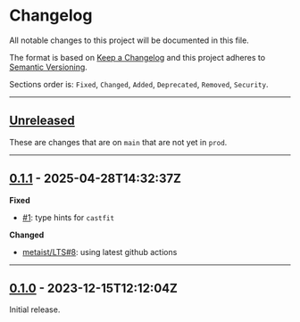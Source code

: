 # Changelog

All notable changes to this project will be documented in this file.

The format is based on [Keep a Changelog] and this project adheres to [Semantic Versioning].

Sections order is: `Fixed`, `Changed`, `Added`, `Deprecated`, `Removed`, `Security`.

[keep a changelog]: http://keepachangelog.com/en/1.0.0/
[semantic versioning]: http://semver.org/spec/v2.0.0.html

---

## [Unreleased]

[unreleased]: https://github.com/metaist/castfit/compare/prod...main

These are changes that are on `main` that are not yet in `prod`.

---

[#1]: https://github.com/metaist/castfit/issues/1
[metaist/LTS#8]: https://github.com/metaist/LTS/issues/8
[0.1.1]: https://github.com/metaist/castfit/compare/0.1.0...0.1.1

## [0.1.1] - 2025-04-28T14:32:37Z

**Fixed**

- [#1]: type hints for `castfit`

**Changed**

- [metaist/LTS#8]: using latest github actions

---

[0.1.0]: https://github.com/metaist/castfit/commits/0.1.0

## [0.1.0] - 2023-12-15T12:12:04Z

Initial release.
